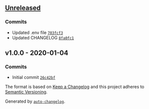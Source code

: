 ## [Unreleased](https://github.com/frugan-it/docker-bitnami-mariadb-galera/compare/v1.0.0...HEAD)

### Commits

- Updated .env file [`703fcf3`](https://github.com/frugan-it/docker-bitnami-mariadb-galera/commit/703fcf3e3f8f1de1d4ff4f3bc3f8b9f3c6775066)
- Updated CHANGELOG [`8fa0fc1`](https://github.com/frugan-it/docker-bitnami-mariadb-galera/commit/8fa0fc1c01dd063f3626b8a02f7df827dc54150a)

## v1.0.0 - 2020-01-04

### Commits

- Initial commit [`26c42bf`](https://github.com/frugan-it/docker-bitnami-mariadb-galera/commit/26c42bf312210a71c6c62ed2abb1a91ed903e70e)

The format is based on [Keep a Changelog](https://keepachangelog.com/en/1.0.0/)
and this project adheres to [Semantic Versioning](https://semver.org/spec/v2.0.0.html).

Generated by [`auto-changelog`](https://github.com/CookPete/auto-changelog).
